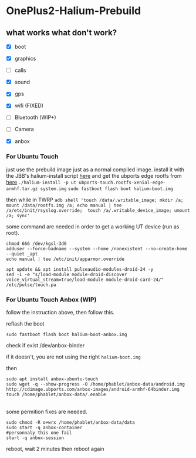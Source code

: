 # OnePlus2-Halium-Prebuild

## what works what don't work?
 * [x] boot
  * [x] graphics
  * [ ] calls
  * [x] sound
  * [x] gps
  * [x] wifi (FIXED)
  * [ ] Bluetooth (WIP+)
  * [ ] Camera
  * [x] anbox


### For Ubuntu Touch

just use the prebuild image just as  a normal compiled image.
install it with the JBB's halium-install script [here](https://github.com/JBBgameich/halium-install)
and get the ubports edge rootfs from [here](https://ci.ubports.com/job/xenial-rootfs-armhf/lastSuccessfulBuild/artifact/out/ubports-touch.rootfs-xenial-armhf.tar.gz)
```./halium-install -p ut ubports-touch.rootfs-xenial-edge-armhf.tar.gz system.img```
```sudo fastboot flash boot halium-boot.img```

then while in TWRP
```adb shell 'touch /data/.writable_image; mkdir /a; mount /data/rootfs.img /a; echo manual | tee /a/etc/init/rsyslog.override;  touch /a/.writable_device_image; umount /a; sync'```


some command are needed in order to get a working UT device (run as root).
```
chmod 666 /dev/kgsl-3d0
adduser --force-badname --system --home /nonexistent --no-create-home --quiet _apt
echo manual | tee /etc/init/apparmor.override

apt update && apt install pulseaudio-modules-droid-24 -y
sed -i -e "s/load-module module-droid-discover voice_virtual_stream=true/load-module module-droid-card-24/" /etc/pulse/touch.pa

```

### For Ubuntu Touch Anbox (WIP)

follow the instruction above, then follow this.

reflash the boot

```sudo fastboot flash boot halium-boot-anbox.img```

check if exist
/dev/anbox-binder


if it doesn't, you are not using the right ```halium-boot.img```

then
```
sudo apt install anbox-ubuntu-touch
sudo wget -q --show-progress -O /home/phablet/anbox-data/android.img http://cdimage.ubports.com/anbox-images/android-armhf-64binder.img
touch /home/phablet/anbox-data/.enable
```
<br />
some permition fixes are needed.

```
sudo chmod -R o+wrx /home/phablet/anbox-data/data
sudo start -q anbox-container
#personnaly this one fail
start -q anbox-session
```

reboot, wait 2 minutes then reboot again
